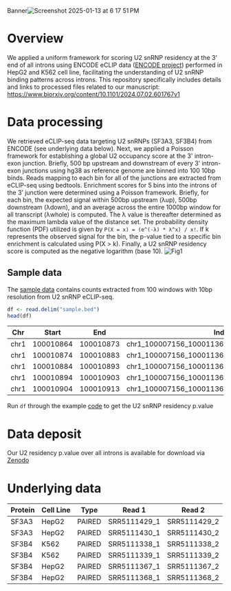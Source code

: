 
Banner![Screenshot 2025-01-13 at 6 17 51 PM](https://github.com/user-attachments/assets/657259ee-a6b8-4c6f-9ce8-997a32f6fd55)

# Overview
We applied a uniform framework for scoring U2 snRNP residency at the 3' end of all introns using ENCODE eCLIP data ([ENCODE project](https://www.encodeproject.org/)) performed in HepG2 and K562 cell line, facilitating the understanding of U2 snRNP binding patterns across introns. This repository specifically includes details and links to processed files related to our manuscript:
https://www.biorxiv.org/content/10.1101/2024.07.02.601767v1
# Data processing
We retrieved eCLIP-seq data targeting U2 snRNPs (SF3A3, SF3B4) from ENCODE (see underlying data below).
Next, we applied a Poisson framework for establishing a global U2 occupancy score at the 3' intron-exon junction. Briefly, 500 bp upstream and downstream of every 3’ intron-exon junctions using hg38 as reference genome are binned into 100 10bp binds. Reads mapping to each bin for all of the junctions are extracted from eCLIP-seq using bedtools. Enrichment scores for 5 bins into the introns of the 3’ junction were determined using a Poisson framework. Briefly, for each bin, the expected signal within 500bp upstream (λup), 500bp downstream (λdown), and an average across the entire 1000bp window for all transcript (λwhole) is computed. The λ  value  is  thereafter determined  as  the  maximum  lambda  value  of  the  distance set. The probability density function (PDF) utilized is given by `P(X = x) = (e^(-λ) * λ^x) / x!`. If k represents the observed signal for the bin, the p-value tied to a specific bin enrichment is calculated using P(X > k). Finally, a U2 snRNP residency score is computed as the negative logarithm (base 10).
![Fig1](https://github.com/user-attachments/assets/3be09ee4-2005-461b-8c4c-2be414fdbdfc)
## Sample data
The [sample data](https://github.com/VanBortleLab/U2snRNP_ResidencyScore/blob/main/sample.bed) contains counts extracted from 100 windows with 10bp resolution from U2 snRNP eCLIP-seq.
```r
df <- read.delim("sample.bed")
head(df)
```
| Chr  | Start     | End       | Index                                             | Null | Strand | GSM2423237_eCLIP_SF3B4_K562 | GSM2423238_eCLIP_SF3B4_K562 | GSM2423259_eCLIP_SF3B4_HepG2 | GSM2423260_eCLIP_SF3B4_HepG2 |
|------|-----------|-----------|--------------------------------------------------|------|--------|----------------------------|----------------------------|----------------------------|----------------------------|
| chr1 | 100010864 | 100010873 | chr1_100007156_100011364_ENSG00000283761/clean  | 0    | +      | 0                          | 0                          | 0                          | 0                          |
| chr1 | 100010874 | 100010883 | chr1_100007156_100011364_ENSG00000283761/clean  | 0    | +      | 0                          | 0                          | 0                          | 0                          |
| chr1 | 100010884 | 100010893 | chr1_100007156_100011364_ENSG00000283761/clean  | 0    | +      | 0                          | 0                          | 0                          | 0                          |
| chr1 | 100010894 | 100010903 | chr1_100007156_100011364_ENSG00000283761/clean  | 0    | +      | 0                          | 0                          | 0                          | 0                          |
| chr1 | 100010904 | 100010913 | chr1_100007156_100011364_ENSG00000283761/clean  | 0    | +      | 0                          | 0                          | 0                          | 0                          |

Run `df` through the example [code](https://github.com/VanBortleLab/U2snRNP_ResidencyScore/blob/main/code.R) to get the U2 snRNP residency p.value  
# Data deposit
Our U2 residency p.value over all introns is available for download via [Zenodo](https://zenodo.org/records/13760839) 
# Underlying data
| Protein | Cell Line | Type   | Read 1         | Read 2         |
|---------|-----------|--------|----------------|----------------|
| SF3A3   | HepG2     | PAIRED | SRR5111429_1   | SRR5111429_2   |
| SF3A3   | HepG2     | PAIRED | SRR5111430_1   | SRR5111430_2   |
| SF3B4   | K562      | PAIRED | SRR5111338_1   | SRR5111338_2   |
| SF3B4   | K562      | PAIRED | SRR5111339_1   | SRR5111339_2   |
| SF3B4   | HepG2     | PAIRED | SRR5111367_1   | SRR5111367_2   |
| SF3B4   | HepG2     | PAIRED | SRR5111368_1   | SRR5111368_2   |


